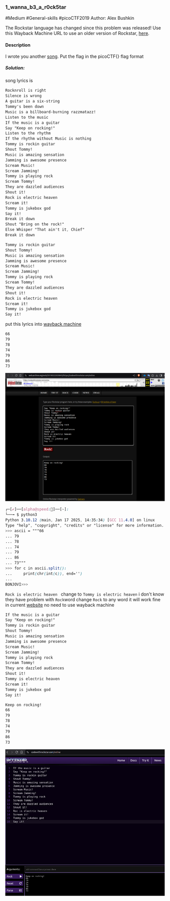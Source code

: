 ### 1_wanna_b3_a_r0ck5tar

#Medium #General-skills #picoCTF2019 
Author: Alex Bushkin

The Rockstar language has changed since this problem was released! Use this Wayback Machine URL to use an older version of Rockstar, [here](https://web.archive.org/web/20190522020843/https://codewithrockstar.com/online).

#### Description

I wrote you another [song](https://jupiter.challenges.picoctf.org/static/62f0cc3605aaf108a4f743b5b7f0dac4/lyrics.txt). Put the flag in the picoCTF{} flag format

##### Solution:

song lyrics is 

```css
Rocknroll is right              
Silence is wrong                
A guitar is a six-string        
Tommy's been down               
Music is a billboard-burning razzmatazz!
Listen to the music             
If the music is a guitar                  
Say "Keep on rocking!"                
Listen to the rhythm
If the rhythm without Music is nothing
Tommy is rockin guitar
Shout Tommy!                    
Music is amazing sensation 
Jamming is awesome presence
Scream Music!                   
Scream Jamming!                 
Tommy is playing rock           
Scream Tommy!       
They are dazzled audiences                  
Shout it!
Rock is electric heaven                     
Scream it!
Tommy is jukebox god            
Say it!                                     
Break it down
Shout "Bring on the rock!"
Else Whisper "That ain't it, Chief"                 
Break it down 
```

```css
Tommy is rockin guitar
Shout Tommy!
Music is amazing sensation 
Jamming is awesome presence
Scream Music!                   
Scream Jamming!
Tommy is playing rock           
Scream Tommy!       
They are dazzled audiences                  
Shout it!
Rock is electric heaven                     
Scream it!
Tommy is jukebox god            
Say it!                                     
```

put this lyrics into [wayback machine](https://web.archive.org/web/20190522020843/https://codewithrockstar.com/online)

```css
66
79
78
74
79
86
73
```

![](1_wanna_b3_a_r0ck5tar/paste-5.png)

```css
┌─[✔]──[alpha@speed:🍑]──[~]:
└──╼ $ python3
Python 3.10.12 (main, Jan 17 2025, 14:35:34) [GCC 11.4.0] on linux
Type "help", "copyright", "credits" or "license" for more information.
>>> ascii = """66
... 79
... 78
... 74
... 79
... 86
... 73"""
>>> for c in ascii.split():
...     print(chr(int(c)), end='')
... 
BONJOVI>>> 

```

`Rock is electric heaven ` change to `Tommy is electric heaven` i don't know they have problem with `Rock`word change `Rock` to any word it will work fine in current [website](https://codewithrockstar.com/online) no need to use wayback machine 


```css
If the music is a guitar                  
Say "Keep on rocking!"   
Tommy is rockin guitar
Shout Tommy!
Music is amazing sensation 
Jamming is awesome presence
Scream Music!                   
Scream Jamming!
Tommy is playing rock           
Scream Tommy!       
They are dazzled audiences                  
Shout it!                                 
Tommy is electric heaven                     
Scream it!
Tommy is jukebox god            
Say it!
```

```css
Keep on rocking! 
66 
79 
78 
74 
79 
86 
73
```

![](1_wanna_b3_a_r0ck5tar/paste-6.png)